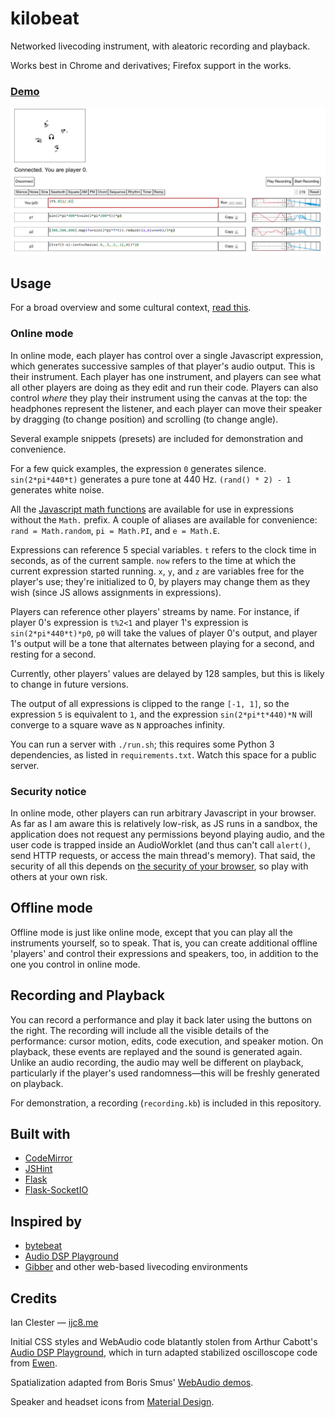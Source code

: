 # kilobeat

Networked livecoding instrument, with aleatoric recording and playback.

Works best in Chrome and derivatives; Firefox support in the works.

### [Demo](https://ijc8.me/kilobeat)

![kilobeat](screenshot.png)

## Usage

For a broad overview and some cultural context, [read this](https://ijc8.me/2020/05/22/kilobeat/).

### Online mode
In online mode, each player has control over a single Javascript expression, which generates successive samples of that player's audio output. This is their instrument. Each player has one instrument, and players can see what all other players are doing as they edit and run their code. Players can also control _where_ they play their instrument using the canvas at the top: the headphones represent the listener, and each player can move their speaker by dragging (to change position) and scrolling (to change angle).

Several example snippets (presets) are included for demonstration and convenience.

For a few quick examples, the expression `0` generates silence. `sin(2*pi*440*t)` generates a pure tone at 440 Hz. `(rand() * 2) - 1` generates white noise.

All the [Javascript math functions](https://developer.mozilla.org/en-US/docs/Web/JavaScript/Reference/Global_Objects/Math) are available for use in expressions without the `Math.` prefix. A couple of aliases are available for convenience: `rand = Math.random`, `pi = Math.PI`, and `e = Math.E`.

Expressions can reference 5 special variables.
`t` refers to the clock time in seconds, as of the current sample.
`now` refers to the time at which the current expression started running.
`x`, `y`, and `z` are variables free for the player's use; they're initialized to 0, by players may change them as they wish (since JS allows assignments in expressions).

Players can reference other players' streams by name. For instance, if player 0's expression is `t%2<1` and player 1's expression is `sin(2*pi*440*t)*p0`, `p0` will take the values of player 0's output, and player 1's output will be a tone that alternates between playing for a second, and resting for a second.

Currently, other players' values are delayed by 128 samples, but this is likely to change in future versions.

The output of all expressions is clipped to the range `[-1, 1]`, so the expression `5` is equivalent to `1`, and the expression `sin(2*pi*t*440)*N` will converge to a square wave as `N` approaches infinity.

You can run a server with `./run.sh`; this requires some Python 3 dependencies, as listed in `requirements.txt`. Watch this space for a public server.

### Security notice
In online mode, other players can run arbitrary Javascript in your browser. As far as I am aware this is relatively low-risk, as JS runs in a sandbox, the application does not request any permissions beyond playing audio, and the user code is trapped inside an AudioWorklet (and thus can't call `alert()`, send HTTP requests, or access the main thread's memory). That said, the security of all this depends on [the security of your browser](https://security.stackexchange.com/q/198780), so play with others at your own risk.

## Offline mode
Offline mode is just like online mode, except that you can play all the instruments yourself, so to speak. That is, you can create additional offline 'players' and control their expressions and speakers, too, in addition to the one you control in online mode.

## Recording and Playback
You can record a performance and play it back later using the buttons on the right. The recording will include all the visible details of the performance: cursor motion, edits, code execution, and speaker motion. On playback, these events are replayed and the sound is generated again. Unlike an audio recording, the audio may well be different on playback, particularly if the player's used randomness—this will be freshly generated on playback.

For demonstration, a recording (`recording.kb`) is included in this repository.

## Built with

- [CodeMirror](codemirror.net)
- [JSHint](http://jshint.com/)
- [Flask](https://flask.palletsprojects.com/)
- [Flask-SocketIO](https://flask-socketio.readthedocs.io/)

## Inspired by

- [bytebeat](http://canonical.org/~kragen/bytebeat/)
- [Audio DSP Playground](https://github.com/acarabott/audio-dsp-playground)
- [Gibber](https://gibber.cc/) and other web-based livecoding environments

## Credits

Ian Clester — [ijc8.me](https://ijc8.me)

Initial CSS styles and WebAudio code blatantly stolen from Arthur Cabott's [Audio DSP Playground](https://github.com/acarabott/audio-dsp-playground), which in turn adapted stabilized oscilloscope code from <a href="https://codepen.io/ContemporaryInsanity/pen/Mwvqpb">Ewen</a>.

Spatialization adapted from Boris Smus' [WebAudio demos](https://github.com/borismus/webaudioapi.com).

Speaker and headset icons from [Material Design](https://material.io/).
